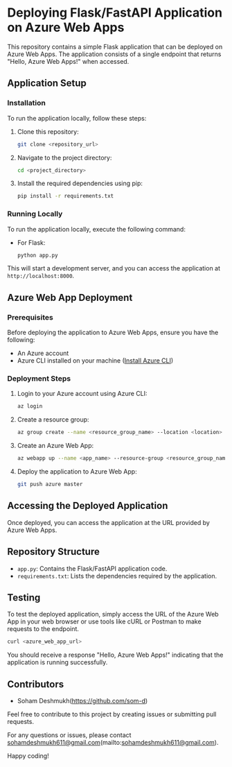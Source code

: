 # Deploying Flask/FastAPI Application on Azure Web Apps

This repository contains a simple Flask application that can be deployed on Azure Web Apps. The application consists of a single endpoint that returns "Hello, Azure Web Apps!" when accessed.

## Application Setup

### Installation

To run the application locally, follow these steps:

1. Clone this repository:

    ```bash
    git clone <repository_url>
    ```

2. Navigate to the project directory:

    ```bash
    cd <project_directory>
    ```

3. Install the required dependencies using pip:

    ```bash
    pip install -r requirements.txt
    ```

### Running Locally

To run the application locally, execute the following command:

- For Flask:

    ```bash
    python app.py
    ```

This will start a development server, and you can access the application at `http://localhost:8000`.

## Azure Web App Deployment

### Prerequisites

Before deploying the application to Azure Web Apps, ensure you have the following:

- An Azure account
- Azure CLI installed on your machine ([Install Azure CLI](https://docs.microsoft.com/en-us/cli/azure/install-azure-cli))

### Deployment Steps

1. Login to your Azure account using Azure CLI:

    ```bash
    az login
    ```

2. Create a resource group:

    ```bash
    az group create --name <resource_group_name> --location <location>
    ```

3. Create an Azure Web App:

    ```bash
    az webapp up --name <app_name> --resource-group <resource_group_name> --plan <app_service_plan_name> --sku <sku> --location <location>
    ```

4. Deploy the application to Azure Web App:

    ```bash
    git push azure master
    ```

## Accessing the Deployed Application

Once deployed, you can access the application at the URL provided by Azure Web Apps.

## Repository Structure

- `app.py`: Contains the Flask/FastAPI application code.
- `requirements.txt`: Lists the dependencies required by the application.

## Testing

To test the deployed application, simply access the URL of the Azure Web App in your web browser or use tools like cURL or Postman to make requests to the endpoint.

```bash
curl <azure_web_app_url>
```

You should receive a response "Hello, Azure Web Apps!" indicating that the application is running successfully.

## Contributors

- Soham Deshmukh(https://github.com/som-d)

Feel free to contribute to this project by creating issues or submitting pull requests.

For any questions or issues, please contact sohamdeshmukh611@gmail.com(mailto:sohamdeshmukh611@gmail.com).

Happy coding!

